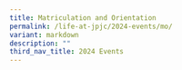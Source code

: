 ```yaml
---
title: Matriculation and Orientation
permalink: /life-at-jpjc/2024-events/mo/
variant: markdown
description: ""
third_nav_title: 2024 Events
---
```

